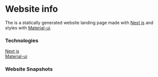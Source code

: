 # Website info

The is a statically generated website landing page made with [Next js](https://nextjs.org/) and styles with [Material-ui](https://mui.com/).

### Technologies

[Next js](https://nextjs.org/)  
[Material-ui](https://mui.com/)

### Website Snapshots

 




